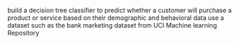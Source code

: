 build a decision tree classifier to predict whether a customer will purchase a product  or service based on their demographic and behavioral data use a dataset such as the bank marketing dataset from UCI Machine learning Repository
